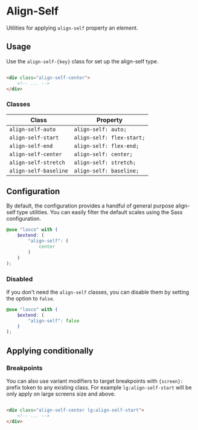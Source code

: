 # Align-Self

Utilities for applying `align-self` property an element.

## Usage

Use the `align-self-{key}` class for set up the align-self type.

```html

<div class="align-self-center">
    <!-- ... -->
</div>
```

### Classes

| Class                 | Property                  |
|-----------------------|---------------------------|
| `align-self-auto`     | `align-self: auto;`       |
| `align-self-start`    | `align-self: flex-start;` |
| `align-self-end`      | `align-self: flex-end;`   |
| `align-self-center`   | `align-self: center;`     |
| `align-self-stretch`  | `align-self: stretch;`    |
| `align-self-baseline` | `align-self: baseline;`   |

## Configuration

By default, the configuration provides a handful of general purpose align-self type utilities. You can easily filter the
default scales using the Sass configuration.

```scss
@use "lasco" with (
    $extend: (
        "align-self": (
            center
        )
    )
);
```

### Disabled

If you don't need the `align-self` classes, you can disable them by setting the option to `false`.

```scss
@use "lasco" with (
    $extend: (
        "align-self": false
    )
);
```

## Applying conditionally

### Breakpoints

You can also use variant modifiers to target breakpoints with `{screen}:` prefix token to any existing class. For
example `lg:align-self-start` will be only apply on large screens size and above.

```html

<div class="align-self-center lg:align-self-start">
    <!-- ... -->
</div>
```
